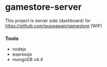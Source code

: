 # gamestore-server
This project is server side (dashboard) for https://github.com/guswawan/gamestore
[WIP]

### Tools

* nodejs
* expressjs
* mongoDB v4.4
